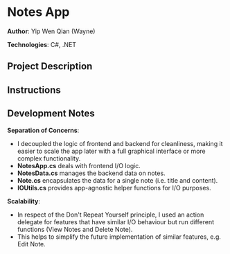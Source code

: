 # Notes App

**Author**: Yip Wen Qian (Wayne)

**Technologies**: C#, .NET

## Project Description


## Instructions



## Development Notes

**Separation of Concerns**:
- I decoupled the logic of frontend and backend for cleanliness, making it easier to scale the app later with a full graphical interface or more complex functionality.
- **NotesApp.cs** deals with frontend I/O logic.
- **NotesData.cs** manages the backend data on notes.
- **Note.cs** encapsulates the data for a single note (i.e. title and content).
- **IOUtils.cs** provides app-agnostic helper functions for I/O purposes.

**Scalability**: 
- In respect of the Don't Repeat Yourself principle, I used an action delegate for features that have similar I/O behaviour but run different functions (View Notes and Delete Note).
- This helps to simplify the future implementation of similar features, e.g. Edit Note. 
